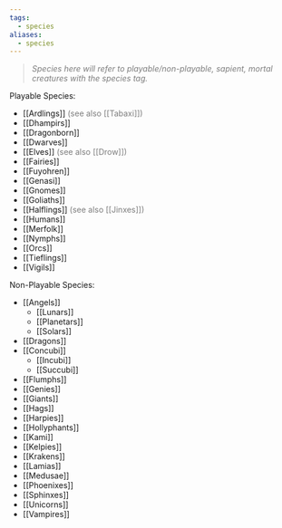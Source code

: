 ```yaml
---
tags:
  - species
aliases:
  - species
---
```

> *<span style="color:rgb(125, 125, 125)">Species here will refer to playable/non-playable, sapient, mortal creatures with the species tag.</span>*

Playable Species:
- [[Ardlings]] <span style="color:rgb(125, 125, 125)">(see also [[Tabaxi]])</span>
- [[Dhampirs]]
- [[Dragonborn]]
- [[Dwarves]]
- [[Elves]] <span style="color:rgb(125, 125, 125)">(see also [[Drow]])</span>
- [[Fairies]]
- [[Fuyohren]]
- [[Genasi]]
- [[Gnomes]]
- [[Goliaths]]
- [[Halflings]] <span style="color:rgb(125, 125, 125)">(see also [[Jinxes]])</span>
- [[Humans]]
- [[Merfolk]]
- [[Nymphs]]
- [[Orcs]]
- [[Tieflings]]
- [[Vigils]]

Non-Playable Species:
- [[Angels]]
	- [[Lunars]]
	- [[Planetars]]
	- [[Solars]]
- [[Dragons]]
- [[Concubi]]
	- [[Incubi]]
	- [[Succubi]]
- [[Flumphs]]
- [[Genies]]
- [[Giants]]
- [[Hags]]
- [[Harpies]]
- [[Hollyphants]]
- [[Kami]]
- [[Kelpies]]
- [[Krakens]]
- [[Lamias]]
- [[Medusae]]
- [[Phoenixes]]
- [[Sphinxes]]
- [[Unicorns]]
- [[Vampires]]